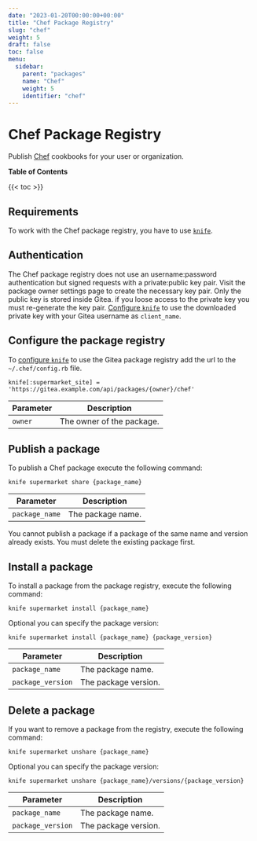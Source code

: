 ```yaml
---
date: "2023-01-20T00:00:00+00:00"
title: "Chef Package Registry"
slug: "chef"
weight: 5
draft: false
toc: false
menu:
  sidebar:
    parent: "packages"
    name: "Chef"
    weight: 5
    identifier: "chef"
---
```


# Chef Package Registry

Publish [Chef](https://chef.io/) cookbooks for your user or organization.

**Table of Contents**

{{< toc >}}

## Requirements

To work with the Chef package registry, you have to use [`knife`](https://docs.chef.io/workstation/knife/).

## Authentication

The Chef package registry does not use an username:password authentication but signed requests with a private:public key pair.
Visit the package owner settings page to create the necessary key pair.
Only the public key is stored inside Gitea. if you loose access to the private key you must re-generate the key pair.
[Configure `knife`](https://docs.chef.io/workstation/knife_setup/) to use the downloaded private key with your Gitea username as `client_name`.

## Configure the package registry

To [configure `knife`](https://docs.chef.io/workstation/knife_setup/) to use the Gitea package registry add the url to the `~/.chef/config.rb` file.

```
knife[:supermarket_site] = 'https://gitea.example.com/api/packages/{owner}/chef'
```

| Parameter | Description |
| --------- | ----------- |
| `owner`   | The owner of the package. |

## Publish a package

To publish a Chef package execute the following command:

```shell
knife supermarket share {package_name}
```

| Parameter      | Description |
| -------------- | ----------- |
| `package_name` | The package name. |

You cannot publish a package if a package of the same name and version already exists. You must delete the existing package first.

## Install a package

To install a package from the package registry, execute the following command:

```shell
knife supermarket install {package_name}
```

Optional you can specify the package version:

```shell
knife supermarket install {package_name} {package_version}
```

| Parameter         | Description |
| ----------------- | ----------- |
| `package_name`    | The package name. |
| `package_version` | The package version. |

## Delete a package

If you want to remove a package from the registry, execute the following command:

```shell
knife supermarket unshare {package_name}
```

Optional you can specify the package version:

```shell
knife supermarket unshare {package_name}/versions/{package_version}
```

| Parameter         | Description |
| ----------------- | ----------- |
| `package_name`    | The package name. |
| `package_version` | The package version. |
